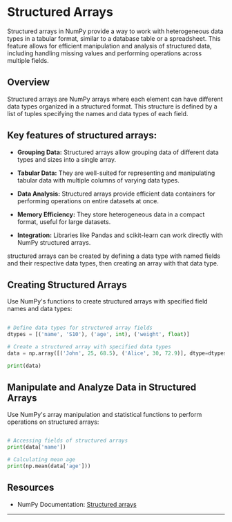 # Structured Arrays

Structured arrays in NumPy provide a way to work with heterogeneous data types in a tabular format, similar to a database table or a spreadsheet. This feature allows for efficient manipulation and analysis of structured data, including handling missing values and performing operations across multiple fields.

## Overview

Structured arrays are NumPy arrays where each element can have different data types organized in a structured format. This structure is defined by a list of tuples specifying the names and data types of each field.

## Key features of structured arrays:

- **Grouping Data:** Structured arrays allow grouping data of different data types and sizes into a single array.

- **Tabular Data:** They are well-suited for representing and manipulating tabular data with multiple columns of varying data types.

- **Data Analysis:** Structured arrays provide efficient data containers for performing operations on entire datasets at once.

- **Memory Efficiency:** They store heterogeneous data in a compact format, useful for large datasets.

- **Integration:** Libraries like Pandas and scikit-learn can work directly with NumPy structured arrays.

structured arrays can be created by defining a data type with named fields and their respective data types, then creating an array with that data type.

## Creating Structured Arrays 
    
Use NumPy's functions to create structured arrays with specified field names and data types:

```python  
 
# Define data types for structured array fields
dtypes = [('name', 'S10'), ('age', int), ('weight', float)]

# Create a structured array with specified data types
data = np.array([('John', 25, 68.5), ('Alice', 30, 72.9)], dtype=dtypes)

print(data)
```

## Manipulate and Analyze Data in Structured Arrays

Use NumPy's array manipulation and statistical functions to perform operations on structured arrays:

```python

# Accessing fields of structured arrays
print(data['name'])

# Calculating mean age
print(np.mean(data['age']))
```

## Resources

- NumPy Documentation: [Structured arrays](https://numpy.org/doc/stable/user/basics.rec.html)

---